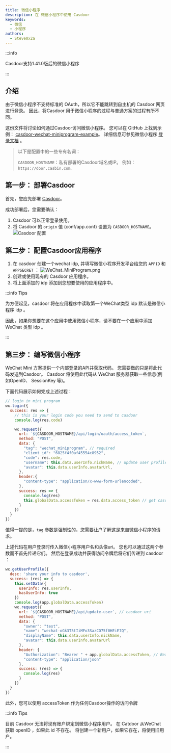 ```yaml
---
title: 微信小程序
description: 在 微信小程序中使用 Casdoor
keywords:
  - 微信
  - 小程序
authors:
  - Steve0x2a
---
```


:::info

Casdoor支持1.41.0版后的微信小程序

:::

## 介绍

由于微信小程序不支持标准的 OAuth，所以它不能跳转到自主机的 Casdoor 网页进行登录。 因此，将Casdoor 用于微信小程序的过程与普通方案的过程有所不同。

这份文件将讨论如何通过Casdoor访问微信小程序。 您可以在 GitHub 上找到示例： [casdoor-wechat-miniprogram-example](https://github.com/casdoor/casdoor-wechat-miniprogram-example)。 详细信息可参见微信小程序 [登录文档](https://developers.weixin.qq.com/miniprogram/dev/framework/open-ability/login.html) 。
> 以下是配置中的一些专有名词：
> 
> `CASDOOR_HOSTNAME`：私有部署的Casdoor域名或IP。 例如：`https://door.casbin.com`.

## 第一步： 部署Casdoor

首先，您应先部署 [Casdoor](/docs/basic/server-installation)。

成功部署后，您需要确认：

1. Casdoor 可以正常登录使用。
2. 将 Casdoor 的 `origin` 值 (conf/app.conf) 设置为 `CASDOOR_HOSTNAME`。 ![Casdoor 配置](/img/integration/casdoor_origin.png)

## 第二步： 配置Casdoor应用程序

1. 在 casdoor 创建一个wechat idp, 并填写微信小程序开发平台给您的 `APPID` 和 `APPSECRET` ： ![WeChat_MiniProgram.png](/img/integration/javascript/wechat_miniprogram/WeChat_MiniProgram.png)
2. 创建或使用现有的 Casdoor 应用程序。
3. 将上面添加的 idp 添加到您想要使用的应用程序中。

:::info Tips

为方便起见，casdoor 将在应用程序中读取第一个WeChat类型 idp 默认是微信小程序 idp 。

因此，如果你想要在这个应用中使用微信小程序，请不要在一个应用中添加 WeChat 类型 idp 。

:::

## 第三步： 编写微信小程序

WeChat Mini 方案提供一个内部登录的API并获取代码。 您需要做的只是将此代码发送到Casdoor。 Casdoor 将使用此代码从 WeChat 服务器获取一些信息(例如OpenID、 SessionKey 等)。

下面代码展示如何完成上述过程：

```js
// login in mini program
wx.login({
  success: res => {
    // this is your login code you need to send to casdoor
    console.log(res.code)

    wx.request({
      url: `${CASDOOR_HOSTNAME}/api/login/oauth/access_token`,
      method: "POST",
      data: {
        "tag": "wechat_miniprogram", // required
        "client_id": "6825f4f0af45554c8952",
        "code": res.code,
        "username": this.data.userInfo.nickName, // update user profile, when you login.
        "avatar": this.data.userInfo.avatarUrl,
      },
      header:{
        "content-type": "application/x-www-form-urlencoded",
      },
      success: res => {
        console.log(res)
        this.globalData.accessToken = res.data.access_token // get casdoor's accessToken
      }
    })
  }
})
```

值得一提的是，`tag` 参数是强制性的，您需要让户了解这是来自微信小程序的请求。

上述代码在用户登录时传入微信小程序用户名和头像uri。 您也可以通过这两个参数而不首先传递它们。 然后在登录成功并获得访问令牌后将它们传递到 casdoor ：

```js
wx.getUserProfile({
  desc: 'share your info to casdoor', 
  success: (res) => {
    this.setData({
      userInfo: res.userInfo,
      hasUserInfo: true
    })
    console.log(app.globalData.accessToken)
    wx.request({
      url: `${CASDOOR_HOSTNAME}/api/update-user`, // casdoor uri
      method: "POST",
      data: {
        "owner": "test",
        "name": "wechat-oGk3T5tIiMFo3SazCO75f0HEiE7Q",
        "displayName": this.data.userInfo.nickName,
        "avatar": this.data.userInfo.avatarUrl
      },
      header: {
        "Authorization": "Bearer " + app.globalData.accessToken, // Bearer token
        "content-type": "application/json"
      },
      success: (res) => {
        console.log(res)
      }
    })
  }
})
```

此外，您可以使用 accessToken 作为任何Casdoor操作的访问令牌

:::info Tips

目前 Casdoor 无法将现有账户绑定到微信小程序用户。 在 Catdoor 从WeChat 获取 openID ，如果此 id 不存在。 将创建一个新用户，如果它存在，将使用旧用户。

:::
